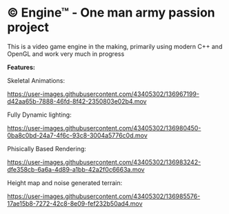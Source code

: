 # © Engine™ - One man army passion project
This is a video game engine in the making, primarily using modern C++ and OpenGL and work very much in progress

**Features:**  

Skeletal Animations:


https://user-images.githubusercontent.com/43405302/136967199-d42aa65b-7888-46fd-8f42-2350803e02b4.mov

Fully Dynamic lighting:


https://user-images.githubusercontent.com/43405302/136980450-0ba8c0bd-24a7-4f6c-93c8-3004a5776c0d.mov


Phisically Based Rendering:


https://user-images.githubusercontent.com/43405302/136983242-dfe358cb-6a6a-4d89-a1bb-42a2f0c6663a.mov


Height map and noise generated terrain:



https://user-images.githubusercontent.com/43405302/136985576-17ae15b8-7272-42c8-8e09-fef232b50ad4.mov

